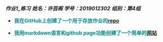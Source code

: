 ___作业1_练习___
___姓名：许芸阁___
___学号：2019012302___
___组别：第4组___
- **<font color=008B8B>我在GitHub上创建了一个用于存放作业的[repo](https://github.com/Xuyunge/hw_xyg "hw_xyg")</font>**


- **<font color=008B8B>我用markdown语言和github page功能创建了一个简单的[网站](https://xuyunge.github.io/ "mypage")</font>**







